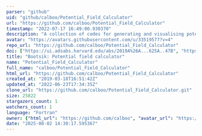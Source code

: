 ```yaml
---
parser: "github"
uid: "github/calboo/Potential_Field_Calculator"
url: "https://github.com/calboo/Potential_Field_Calculator"
timestamp: "2022-07-17 16:49:00.930370"
description: "A collection of codes for generating and visualising potential magnetic fields. If this numerical code is used, authors kindly request an acknowledgment via citation of paper https://www.aanda.org/articles/aa/full_html/2019/05/aa34684-18/aa34684-18.html"
avatar: "https://avatars.githubusercontent.com/u/33519577?v=4"
repo_url: "https://github.com/calboo/Potential_Field_Calculator"
doi: ["https://ui.adsabs.harvard.edu/abs/2019A%26A...625A..47B", "https://ui.adsabs.harvard.edu/abs/2022ascl.soft03029B/abstract"]
title: "Bootsik: Potential field calculator"
name: "Potential_Field_Calculator"
full_name: "calboo/Potential_Field_Calculator"
html_url: "https://github.com/calboo/Potential_Field_Calculator"
created_at: "2019-03-18T16:51:42Z"
updated_at: "2022-06-23T17:34:35Z"
clone_url: "https://github.com/calboo/Potential_Field_Calculator.git"
size: 25822
stargazers_count: 1
watchers_count: 1
language: "Fortran"
owner: {"html_url": "https://github.com/calboo", "avatar_url": "https://avatars.githubusercontent.com/u/33519577?v=4", "login": "calboo", "type": "User"}
date: "2025-08-02 14:30:17.595367"
---
```

